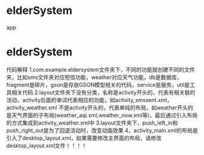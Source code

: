 # elderSystem
app
# elderSystem

代码解释
1.com.example.eldersystem文件夹下，不同的功能就创建不同的文件夹，比如sms文件夹对应短信功能，weather对应天气功能，db是数据库，fragment是碎片，gson是存放GSON模型相关的代码，service是服务，util是工具相关代码
2.layout文件夹下没有分类，名称是activity开头的，代表有相关联的活动，activity后面的单词代表相应的功能，如activity_smssent.xml，activity_weather.xml         不是activity开头的，代表单纯的布局，如weather开头的是天气界面的子布局(weather_aqi.xml,weather_now.xml等)，最后通过引入布局的方式集成到activity_weather.xml中
3.layout文件夹下，push_left_in和push_right_out是为了回退活动时，改变动画效果
4，activity_main.xml的布局是引入了desktop_layout.xml，如果需要修改主界面的布局，请修改desktop_layout.xml文件！！！！
